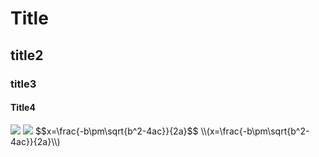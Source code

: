 # Title
## title2
### title3
#### Title4


<img src="https://www.google.com.tw/url?sa=i&rct=j&q=&esrc=s&source=images&cd=&cad=rja&uact=8&ved=0ahUKEwjYr82L4trTAhVEhbwKHcr8DWIQjRwIBw&url=http%3A%2F%2Fbaike.soso.com%2FShowTitle.e%3Fsp%3DS%25E6%2595%25B0%25E5%25AD%25A6%25E5%2585%25AC%25E5%25BC%258F&psig=AFQjCNHxPQzqK21xWi5_uSEcYEctk4lCaQ&ust=1494142870078617">
<img src="https://www.google.com.tw/url?sa=i&rct=j&q=&esrc=s&source=images&cd=&cad=rja&uact=8&ved=0ahUKEwjYr82L4trTAhVEhbwKHcr8DWIQjRwIBw&url=http%3A%2F%2Fbaike.soso.com%2FShowTitle.e%3Fsp%3DS%25E6%2595%25B0%25E5%25AD%25A6%25E5%2585%25AC%25E5%25BC%258F&psig=AFQjCNHxPQzqK21xWi5_uSEcYEctk4lCaQ&ust=1494142870078617" style="border:none;">
$$x=\frac{-b\pm\sqrt{b^2-4ac}}{2a}$$
\\(x=\frac{-b\pm\sqrt{b^2-4ac}}{2a}\\)